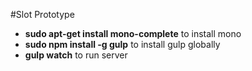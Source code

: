 #Slot Prototype
-  **sudo apt-get install mono-complete** to install mono
-  **sudo npm install -g gulp** to install gulp globally
-  **gulp watch** to run server


